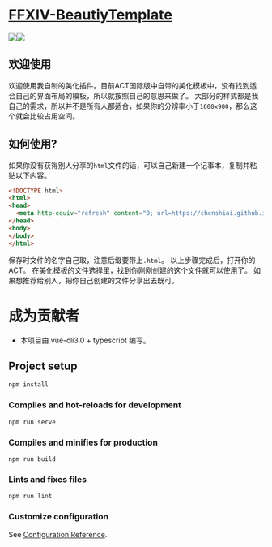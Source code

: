 # [FFXIV-BeautiyTemplate](https://github.com/chenshiai/beautify-template)
![](https://img.shields.io/badge/ver-0.2.2-green)![](https://img.shields.io/badge/state-developing-orange)
## 欢迎使用
欢迎使用我自制的美化插件。目前ACT国际版中自带的美化模板中，没有找到适合自己的界面布局的模板，所以就按照自己的意思来做了。
大部分的样式都是我自己的需求，所以并不是所有人都适合，如果你的分辨率小于`1600x900`，那么这个就会比较占用空间。

## 如何使用?
如果你没有获得别人分享的`html`文件的话，可以自己新建一个记事本，复制并粘贴以下内容。
```html
<!DOCTYPE html>
<html>
<head>
  <meta http-equiv="refresh" content="0; url=https://chenshiai.github.io/beautify-template/dist/index.html">
</head>
<body>
</body>
</html>
```
保存时文件的名字自己取，注意后缀要带上`.html`。
以上步骤完成后，打开你的ACT。
在美化模板的文件选择里，找到你刚刚创建的这个文件就可以使用了。
如果想推荐给别人，把你自己创建的文件分享出去既可。

# 成为贡献者
- 本项目由 vue-cli3.0 + typescript 编写。

## Project setup
```
npm install
```

### Compiles and hot-reloads for development
```
npm run serve
```

### Compiles and minifies for production
```
npm run build
```

### Lints and fixes files
```
npm run lint
```

### Customize configuration
See [Configuration Reference](https://cli.vuejs.org/config/).
